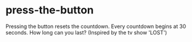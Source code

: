 # press-the-button

Pressing the button resets the countdown. Every countdown begins at 30 seconds. How long can you last? (Inspired by the
tv show 'LOST')